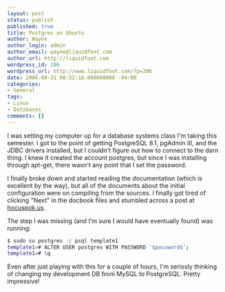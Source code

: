 ```yaml
---
layout: post
status: publish
published: true
title: Postgres on Ubuntu
author: Wayne
author_login: admin
author_email: wayne@liquidfoot.com
author_url: http://liquidfoot.com
wordpress_id: 206
wordpress_url: http://www.liquidfoot.com/?p=206
date: 2006-08-31 08:52:16.000000000 -04:00
categories:
- General
tags:
- Linux
- Databases
comments: []
---
```


I was setting my computer up for a database systems class I'm taking this semester. I got to the point of getting PostgreSQL 8.1, pgAdmin III, and the JDBC drivers installed, but I couldn't figure out how to connect to the darn thing. I knew it created the account postgres, but since I was installing through apt-get, there wasn't any point that I set the password.

I finally broke down and started reading the documentation (which is excellent by the way), but all of the documents about the initial configuration were on compiling from the sources. I finally got tired of clicking "Next" in the docbook files and stumbled across a post at <a href="http://hocuspok.us/journal/postgresql-on-ubuntu-linux-how-to-updated">hocuspok.us</a>.

The step I was missing (and I'm sure I would have eventually found) was running:

~~~bash
$ sudo su postgres -c psql template1
template1=# ALTER USER postgres WITH PASSWORD '$password$';
template1=# \q
~~~

Even after just playing with this for a couple of hours, I'm seriosly thinking of changing my development DB from MySQL to PostgreSQL. Pretty impressive!
